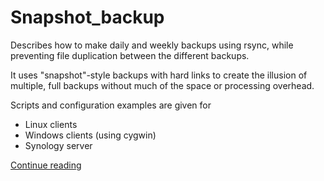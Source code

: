 # Snapshot_backup

Describes how to make daily and weekly backups using rsync, while preventing file duplication between the different backups.

It uses "snapshot"-style backups with hard links to create the illusion of multiple, full backups without much of the space or processing overhead.

Scripts and configuration examples are given for 

- Linux clients
- Windows clients (using cygwin)
- Synology server

[Continue reading](https://coertvonk.com/sw/application/snapshot-backup/snapshap-backup-rsync-479)
